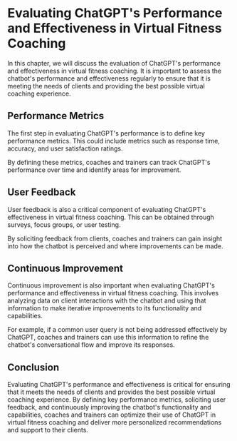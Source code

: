 Evaluating ChatGPT's Performance and Effectiveness in Virtual Fitness Coaching
================================================================================================================================================

In this chapter, we will discuss the evaluation of ChatGPT's performance and effectiveness in virtual fitness coaching. It is important to assess the chatbot's performance and effectiveness regularly to ensure that it is meeting the needs of clients and providing the best possible virtual coaching experience.

Performance Metrics
-------------------

The first step in evaluating ChatGPT's performance is to define key performance metrics. This could include metrics such as response time, accuracy, and user satisfaction ratings.

By defining these metrics, coaches and trainers can track ChatGPT's performance over time and identify areas for improvement.

User Feedback
-------------

User feedback is also a critical component of evaluating ChatGPT's effectiveness in virtual fitness coaching. This can be obtained through surveys, focus groups, or user testing.

By soliciting feedback from clients, coaches and trainers can gain insight into how the chatbot is perceived and where improvements can be made.

Continuous Improvement
----------------------

Continuous improvement is also important when evaluating ChatGPT's performance and effectiveness in virtual fitness coaching. This involves analyzing data on client interactions with the chatbot and using that information to make iterative improvements to its functionality and capabilities.

For example, if a common user query is not being addressed effectively by ChatGPT, coaches and trainers can use this information to refine the chatbot's conversational flow and improve its responses.

Conclusion
----------

Evaluating ChatGPT's performance and effectiveness is critical for ensuring that it meets the needs of clients and provides the best possible virtual coaching experience. By defining key performance metrics, soliciting user feedback, and continuously improving the chatbot's functionality and capabilities, coaches and trainers can optimize their use of ChatGPT in virtual fitness coaching and deliver more personalized recommendations and support to their clients.
